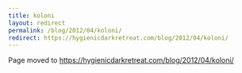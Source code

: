 ```yaml
---
title: koloni
layout: redirect
permalink: /blog/2012/04/koloni/
redirect: https://hygienicdarkretreat.com/blog/2012/04/koloni/
---
```


Page moved to <https://hygienicdarkretreat.com/blog/2012/04/koloni/>


